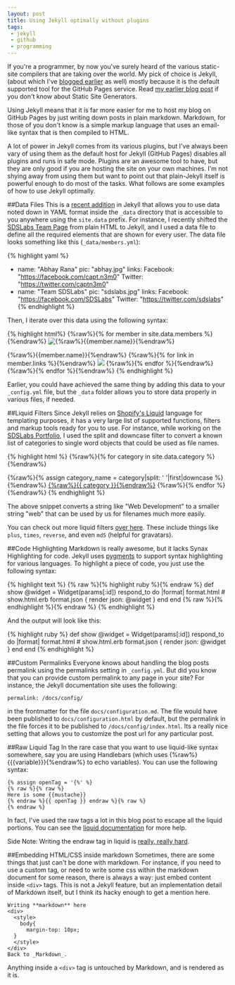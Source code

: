 ```yaml
---
layout: post
title: Using Jekyll optimally without plugins
tags: 
 - jekyll 
 - github
 - programming
---
```


If you're a programmer, by now you've surely heard of the various static-site
compilers that are taking over the world. My pick of choice is Jekyll, (about
which I've [blogged earlier](/blog/2011/09/19/jekyll/) as well) mostly because
it is the default supported tool for the GitHub Pages service. Read [my earlier
blog post](/blog/2011/09/19/jekyll/) if you don't know about Static Site Generators.

Using Jekyll means that it is far more easier for me to host my blog on GitHub
Pages by just writing down posts in plain markdown. Markdown, for those of you
don't know is a simple markup language that uses an email-like syntax that is
then compiled to HTML. 

A lot of power in Jekyll comes from its various plugins, but I've always been
vary of using them as the default host for Jekyll (GitHub Pages) disables
all plugins and runs in safe mode. Plugins are an awesome tool to have, but they
are only good if you are hosting the site on your own machines. I'm not shying
away from using them but want to point out that plain-Jekyll itself is powerful
enough to do most of the tasks. What follows are some examples of how to use
Jekyll optimally.

##Data Files
This is a [recent addition][data-files] in Jekyll that allows you to use
data noted down in YAML format inside the `_data` directory that is accessible
to you anywhere using the `site.data` prefix. For instance, I recently shifted
the [SDSLabs Team Page][team] from plain HTML to Jekyll, and I used a data file
to define all the required elements that are shown for every user. The data file
looks something like this (`_data/members.yml`):

{% highlight yaml %}
- name: "Abhay Rana"
  pic: "abhay.jpg"
  links:
    Facebook: "https://facebook.com/capt.n3m0"
    Twitter: "https://twitter.com/captn3m0"
- name: "Team SDSLabs"
  pic: "sdslabs.jpg"
  links:
    Facebook: "https://facebook.com/SDSLabs"
    Twitter: "https://twitter.com/sdslabs"
{% endhighlight %}

Then, I iterate over this data using the following syntax:

{% highlight html%}
{%raw%}{% for member in site.data.members %}{%endraw%}
<img src="pics/{%raw%}{{member.pic}}{%endraw%}" alt="{%raw%}{{member.name}}{%endraw%}">
<div class="img-bar">
  <span class="img-title">{%raw%}{{member.name}}{%endraw%}</span>
  <span class="img-icons">
    {%raw%}{% for link in member.links %}{%endraw%}
    <!-- link[0] holds the hash key = facebook/twitter -->
    <a href="{%raw%}{{link[1]}}{%endraw%}"><img src="assets/{%raw%}{{link[0]|downcase}}{%endraw%}.png"></a>
    <!-- link[1] holds the hash value-->
    {%raw%}{% endfor %}{%endraw%}
  </span>
</div>
{%raw%}{% endfor %}{%endraw%}
{% endhighlight %}

Earlier, you could have achieved the same thing by adding this data to your
`_config.yml` file, but the `_data` folder allows you to store data properly
in various files, if needed.

##Liquid Filters
Since Jekyll relies on [Shopify's Liquid][liquid] language for templating
purposes, it has a very large list of supported functions, filters and markup
tools ready for you to use. For instance, while working on the
[SDSLabs Portfolio][portfolio], I used the split and downcase filter to convert
a known list of categories to single word objects that could be used as file
names.

{% highlight html %}
{%raw%}{% for category in site.data.category %}{%endraw%}
  <!-- category is something like "Web Development"-->
  {%raw%}{% assign category_name = category|split: ' '|first|downcase %}{%endraw%}
  <a href="/category/{%raw%}{{category_name}}{%endraw%}.html">{%raw%}{{ category }}{%endraw%}</a>
{%raw%}{% endfor %}{%endraw%}
{% endhighlight %}

The above snippet converts a string like "Web Development" to a smaller string
"web" that can be used by us for filenames much more easily.

You can check out more liquid filters [over here][liquid-filters]. These include
things like `plus`, `times`, `reverse`, and even `md5` (helpful for gravatars).

##Code Highlighting
Markdown is really awesome, but it lacks Synax Highlighting for code. Jekyll
uses [pygments][pygments] to support syntax highlighting for various languages.
To highlight a piece of code, you just use the following syntax:

{% highlight text %}
{% raw %}{% highlight ruby %}{% endraw %}
def show
  @widget = Widget(params[:id])
  respond_to do |format|
    format.html # show.html.erb
    format.json { render json: @widget }
  end
end
{% raw %}{% endhighlight %}{% endraw %}
{% endhighlight %}

And the output will look like this:

{% highlight ruby %}
def show
  @widget = Widget(params[:id])
  respond_to do |format|
    format.html # show.html.erb
    format.json { render json: @widget }
  end
end
{% endhighlight %}

##Custom Permalinks
Everyone knows about handling the blog posts permalink using the permalinks
setting in `_config.yml`. But did you know that you can provide custom
permalink to any page in your site? For instance, the Jekyll documentation site
uses the following:

    permalink: /docs/config/

in the frontmatter for the file `docs/configuration.md`. The file would have
been published to `docs/configuration.html` by default, but the permalink in the
file forces it to be published to `/docs/config/index.html`. Its a really nice
setting that allows you to customize the post url for any particular post.

##Raw Liquid Tag
In the rare case that you want to use liquid-like syntax somewhere, say you are
using Handlebars (which uses {%raw%}{{{variable}}}{%endraw%} to echo variables).
You can use the following syntax:
	
	{% assign openTag = '{%' %}
	{% raw %}{% raw %}
	Here is some {{mustache}}
	{% endraw %}{{ openTag }} endraw %}{% raw %}
	{% endraw %}

In fact, I've used the raw tags a lot in this blog post to escape all the liquid
portions. You can see the [liquid documentation][ld] for more help. 

Side Note: Writing the endraw tag in liquid is [really, really hard][endraw].

##Embedding HTML/CSS inside markdown
Sometimes, there are some things that just can't be done with markdown. For
instance, if you need to use a custom tag, or need to write some css within the
markdown document for some reason, there is always a way: just embed content
inside `<div>` tags. This is not a Jekyll feature, but an implementation detail
of Markdown itself, but I think its hacky enough to get a mention here.

    Writing **markdown** here
    <div>
      <style>
        body{
          margin-top: 10px;
      }
      </style>
    </div>
    Back to _Markdown_.

Anything inside a `<div>` tag is untouched by Markdown, and is rendered as it is.

[liquid]: http://liquidmarkup.org/ "Liquid Markup Language"
[ld]: https://github.com/Shopify/liquid/wiki/Liquid-for-Designers
[endraw]: http://blog.slaks.net/2013-06-10/jekyll-endraw-in-code/
[pygments]: http://pygments.org/
[data-files]: http://jekyllrb.com/docs/datafiles/
[team]: http://team.sdslabs.co/
[portfolio]: http://sdslabs.co/
[liquid-filters]: docs.shopify.com/themes/liquid-basics/output
